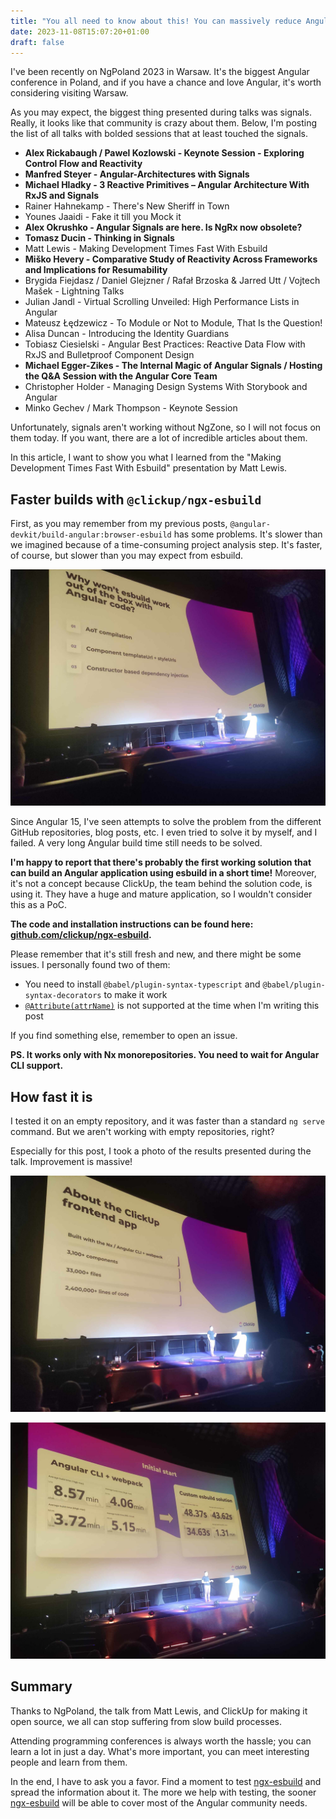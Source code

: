 ```yaml
---
title: "You all need to know about this! You can massively reduce Angular build time, and it's easy!"
date: 2023-11-08T15:07:20+01:00
draft: false
---
```


I've been recently on NgPoland 2023 in Warsaw.
It's the biggest Angular conference in Poland, and if you have a chance and love Angular, it's worth considering visiting Warsaw.

As you may expect, the biggest thing presented during talks was signals.
Really, it looks like that community is crazy about them.
Below, I'm posting the list of all talks with bolded sessions that at least touched the signals.

- **Alex Rickabaugh / Pawel Kozlowski - Keynote Session - Exploring Control Flow and Reactivity**
- **Manfred Steyer - Angular-Architectures with Signals**
- **Michael Hladky - 3 Reactive Primitives – Angular Architecture With RxJS and Signals**
- Rainer Hahnekamp - There's New Sheriff in Town
- Younes Jaaidi - Fake it till you Mock it
- **Alex Okrushko - Angular Signals are here. Is NgRx now obsolete?**
- **Tomasz Ducin - Thinking in Signals**
- Matt Lewis - Making Development Times Fast With Esbuild
- **Miško Hevery - Comparative Study of Reactivity Across Frameworks and Implications for Resumability**
- Brygida Fiejdasz / Daniel Glejzner / Rafał Brzoska & Jarred Utt / Vojtech Mašek - Lightning Talks
- Julian Jandl - Virtual Scrolling Unveiled: High Performance Lists in Angular
- Mateusz Łędzewicz - To Module or Not to Module, That Is the Question!
- Alisa Duncan - Introducing the Identity Guardians
- Tobiasz Ciesielski - Angular Best Practices: Reactive Data Flow with RxJS and Bulletproof Component Design
- **Michael Egger-Zikes - The Internal Magic of Angular Signals / Hosting the Q&A Session with the Angular Core Team**
- Christopher Holder - Managing Design Systems With Storybook and Angular
- Minko Gechev / Mark Thompson - Keynote Session

Unfortunately, signals aren't working without NgZone, so I will not focus on them today.
If you want, there are a lot of incredible articles about them.

In this article, I want to show you what I learned from the "Making Development Times Fast With Esbuild" presentation by Matt Lewis.

## Faster builds with `@clickup/ngx-esbuild`

First, as you may remember from my previous posts, `@angular-devkit/build-angular:browser-esbuild` has some problems.
It's slower than we imagined because of a time-consuming project analysis step.
It's faster, of course, but slower than you may expect from esbuild.

![esbuild-compilation-problems](/images/esbuild-compilation-problems.jpg)

Since Angular 15, I've seen attempts to solve the problem from the different GitHub repositories,
blog posts, etc. I even tried to solve it by myself, and I failed.
A very long Angular build time still needs to be solved.

**I'm happy to report that there's probably the first working solution
that can build an Angular application using esbuild in a short time!**
Moreover, it's not a concept because ClickUp, the team behind the solution code, is using it.
They have a huge and mature application, so I wouldn't consider this as a PoC.

**The code and installation instructions can be found here: [github.com/clickup/ngx-esbuild](https://github.com/clickup/ngx-esbuild).**

Please remember that it's still fresh and new, and there might be some issues. I personally found two of them:

- You need to install `@babel/plugin-syntax-typescript` and `@babel/plugin-syntax-decorators` to make it work
- [`@Attribute(attrName)`](https://angular.io/api/core/Attribute) is not supported at the time when I'm writing this post

If you find something else, remember to open an issue.

**PS. It works only with Nx monorepositories. You need to wait for Angular CLI support.**

## How fast it is

I tested it on an empty repository, and it was faster than a standard `ng serve` command.
But we aren't working with empty repositories, right?

Especially for this post, I took a photo of the results presented during the talk. Improvement is massive!

![clickup-stats](/images/clickup-stats.jpg)

![clickup-esbuild-results](/images/clickup-esbuild-results.jpg)

## Summary

Thanks to NgPoland, the talk from Matt Lewis, and ClickUp for making it open source, we all can stop suffering from slow build processes.

Attending programming conferences is always worth the hassle; you can learn a lot in just a day.
What's more important, you can meet interesting people and learn from them.

In the end, I have to ask you a favor.
Find a moment to test [ngx-esbuild](https://github.com/clickup/ngx-esbuild) and spread the information about it.
The more we help with testing, the sooner [ngx-esbuild](https://github.com/clickup/ngx-esbuild) will be able
to cover most of the Angular community needs.  
